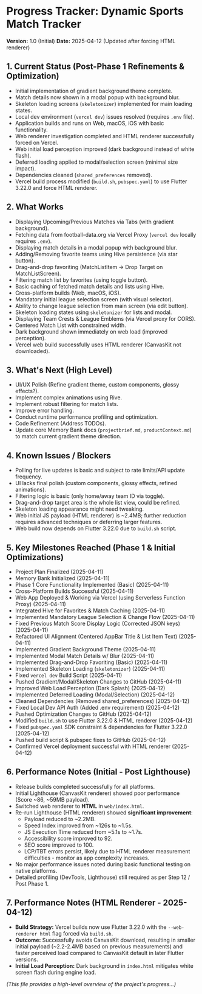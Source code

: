 # Progress Tracker: Dynamic Sports Match Tracker

**Version:** 1.0 (Initial)
**Date:** 2025-04-12 (Updated after forcing HTML renderer)

## 1. Current Status (Post-Phase 1 Refinements & Optimization)
*   Initial implementation of gradient background theme complete.
*   Match details now shown in a modal popup with background blur.
*   Skeleton loading screens (`skeletonizer`) implemented for main loading states.
*   Local dev environment (`vercel dev`) issues resolved (requires `.env` file).
*   Application builds and runs on Web, macOS, iOS with basic functionality.
*   Web renderer investigation completed and HTML renderer successfully forced on Vercel.
*   Web initial load perception improved (dark background instead of white flash).
*   Deferred loading applied to modal/selection screen (minimal size impact).
*   Dependencies cleaned (`shared_preferences` removed).
*   Vercel build process modified (`build.sh`, `pubspec.yaml`) to use Flutter 3.22.0 and force HTML renderer.

## 2. What Works
*   Displaying Upcoming/Previous Matches via Tabs (with gradient background).
*   Fetching data from football-data.org via Vercel Proxy (`vercel dev` locally requires `.env`).
*   Displaying match details in a modal popup with background blur.
*   Adding/Removing favorite teams using Hive persistence (via star button).
*   Drag-and-drop favoriting (MatchListItem -> Drop Target on MatchListScreen).
*   Filtering match list by favorites (using toggle button).
*   Basic caching of fetched match details and lists using Hive.
*   Cross-platform builds (Web, macOS, iOS).
*   Mandatory initial league selection screen (with visual selector).
*   Ability to change league selection from main screen (via edit button).
*   Skeleton loading states using `skeletonizer` for lists and modal.
*   Displaying Team Crests & League Emblems (via Vercel proxy for CORS).
*   Centered Match List with constrained width.
*   Dark background shown immediately on web load (improved perception).
*   Vercel web build successfully uses HTML renderer (CanvasKit not downloaded).

## 3. What's Next (High Level)
*   UI/UX Polish (Refine gradient theme, custom components, glossy effects?).
*   Implement complex animations using Rive.
*   Implement robust filtering for match lists.
*   Improve error handling.
*   Conduct runtime performance profiling and optimization.
*   Code Refinement (Address TODOs).
*   Update core Memory Bank docs (`projectbrief.md`, `productContext.md`) to match current gradient theme direction.

## 4. Known Issues / Blockers
*   Polling for live updates is basic and subject to rate limits/API update frequency.
*   UI lacks final polish (custom components, glossy effects, refined animations).
*   Filtering logic is basic (only home/away team ID via toggle).
*   Drag-and-drop target area is the whole list view, could be refined.
*   Skeleton loading appearance might need tweaking.
*   Web initial JS payload (HTML renderer) is ~2.4MB; further reduction requires advanced techniques or deferring larger features.
*   Web build now depends on Flutter 3.22.0 due to `build.sh` script.

## 5. Key Milestones Reached (Phase 1 & Initial Optimizations)
*   Project Plan Finalized (2025-04-11)
*   Memory Bank Initialized (2025-04-11)
*   Phase 1 Core Functionality Implemented (Basic) (2025-04-11)
*   Cross-Platform Builds Successful (2025-04-11)
*   Web App Deployed & Working via Vercel (using Serverless Function Proxy) (2025-04-11)
*   Integrated Hive for Favorites & Match Caching (2025-04-11)
*   Implemented Mandatory League Selection & Change Flow (2025-04-11)
*   Fixed Previous Match Score Display Logic (Corrected JSON keys) (2025-04-11)
*   Refactored UI Alignment (Centered AppBar Title & List Item Text) (2025-04-11)
*   Implemented Gradient Background Theme (2025-04-11)
*   Implemented Modal Match Details w/ Blur (2025-04-11)
*   Implemented Drag-and-Drop Favoriting (Basic) (2025-04-11)
*   Implemented Skeleton Loading (`skeletonizer`) (2025-04-11)
*   Fixed `vercel dev` Build Script (2025-04-11)
*   Pushed Gradient/Modal/Skeleton Changes to GitHub (2025-04-11)
*   Improved Web Load Perception (Dark Splash) (2025-04-12)
*   Implemented Deferred Loading (Modal/Selection) (2025-04-12)
*   Cleaned Dependencies (Removed shared_preferences) (2025-04-12)
*   Fixed Local Dev API Auth (Added .env requirement) (2025-04-12)
*   Pushed Optimization Changes to GitHub (2025-04-12)
*   Modified `build.sh` to use Flutter 3.22.0 & HTML renderer (2025-04-12)
*   Fixed `pubspec.yaml` SDK constraint & dependencies for Flutter 3.22.0 (2025-04-12)
*   Pushed build script & pubspec fixes to GitHub (2025-04-12)
*   Confirmed Vercel deployment successful with HTML renderer (2025-04-12)

## 6. Performance Notes (Initial - Post Lighthouse)
*   Release builds completed successfully for all platforms.
*   Initial Lighthouse (CanvasKit renderer) showed poor performance (Score ~86, ~59MB payload).
*   Switched web renderer to **HTML** in `web/index.html`.
*   Re-run Lighthouse (HTML renderer) showed **significant improvement**:
    *   Payload reduced to ~2.2MB.
    *   Speed Index improved from ~126s to ~1.5s.
    *   JS Execution Time reduced from ~5.1s to ~1.7s.
    *   Accessibility score improved to 92.
    *   SEO score improved to 100.
    *   LCP/TBT errors persist, likely due to HTML renderer measurement difficulties - monitor as app complexity increases.
*   No major performance issues noted during basic functional testing on native platforms.
*   Detailed profiling (DevTools, Lighthouse) still required as per Step 12 / Post Phase 1.

## 7. Performance Notes (HTML Renderer - 2025-04-12)
*   **Build Strategy:** Vercel builds now use Flutter 3.22.0 with the `--web-renderer html` flag forced via `build.sh`.
*   **Outcome:** Successfully avoids CanvasKit download, resulting in smaller initial payload (~2.2-2.4MB based on previous measurements) and faster perceived load compared to CanvasKit default in later Flutter versions.
*   **Initial Load Perception:** Dark background in `index.html` mitigates white screen flash during engine load.

*(This file provides a high-level overview of the project's progress...)*